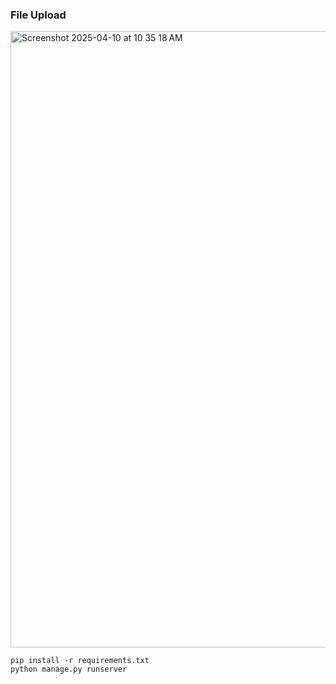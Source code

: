 ### File Upload
<img width="986" alt="Screenshot 2025-04-10 at 10 35 18 AM" src="https://github.com/user-attachments/assets/8143b557-1f4e-48d4-a3c8-87ae0c248cff" />

```
pip install -r requirements.txt 
python manage.py runserver
```
